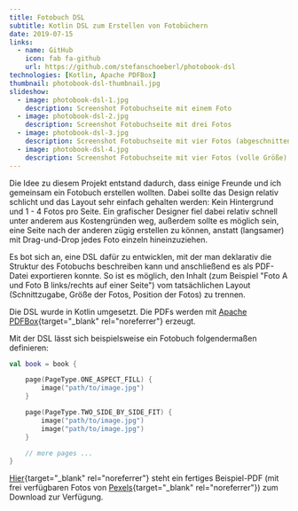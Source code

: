 ```yaml
---
title: Fotobuch DSL
subtitle: Kotlin DSL zum Erstellen von Fotobüchern
date: 2019-07-15
links:
  - name: GitHub
    icon: fab fa-github
    url: https://github.com/stefanschoeberl/photobook-dsl
technologies: [Kotlin, Apache PDFBox]
thumbnail: photobook-dsl-thumbnail.jpg
slideshow:
  - image: photobook-dsl-1.jpg
    description: Screenshot Fotobuchseite mit einem Foto
  - image: photobook-dsl-2.jpg
    description: Screenshot Fotobuchseite mit drei Fotos
  - image: photobook-dsl-3.jpg
    description: Screenshot Fotobuchseite mit vier Fotos (abgeschnitten)
  - image: photobook-dsl-4.jpg
    description: Screenshot Fotobuchseite mit vier Fotos (volle Größe)
---
```


Die Idee zu diesem Projekt entstand dadurch, dass einige Freunde und ich gemeinsam ein Fotobuch erstellen wollten.
Dabei sollte das Design relativ schlicht und das Layout sehr einfach gehalten werden: Kein Hintergrund und 1 - 4 Fotos pro Seite.
Ein grafischer Designer fiel dabei relativ schnell unter anderem aus Kostengründen weg, außerdem sollte es möglich sein, eine Seite nach der anderen zügig erstellen zu können, anstatt (langsamer) mit Drag-und-Drop jedes Foto einzeln hineinzuziehen.

Es bot sich an, eine DSL dafür zu entwicklen, mit der man deklarativ die Struktur des Fotobuchs beschreiben kann und anschließend es als PDF-Datei exportieren konnte. So ist es möglich, den Inhalt (zum Beispiel "Foto A und Foto B links/rechts auf einer Seite") vom tatsächlichen Layout (Schnittzugabe, Größe der Fotos, Position der Fotos) zu trennen.

Die DSL wurde in Kotlin umgesetzt. Die PDFs werden mit [Apache PDFBox](https://pdfbox.apache.org){target="_blank" rel="noreferrer"} erzeugt. 

Mit der DSL lässt sich beispielsweise ein Fotobuch folgendermaßen definieren:

```kotlin
val book = book {

    page(PageType.ONE_ASPECT_FILL) {
        image("path/to/image.jpg")
    }

    page(PageType.TWO_SIDE_BY_SIDE_FIT) {
        image("path/to/image.jpg")
        image("path/to/image.jpg")
    }

    // more pages ...
}
```

[Hier](https://github.com/stefanschoeberl/photobook-dsl/raw/master/example-pdfs/book.pdf){target="_blank" rel="noreferrer"} steht ein fertiges Beispiel-PDF (mit frei verfügbaren Fotos von [Pexels](https://www.pexels.com){target="_blank" rel="noreferrer"}) zum Download zur Verfügung.
